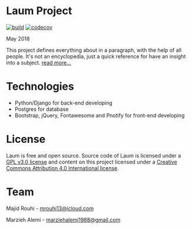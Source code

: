 # Laum Project
[![build](https://travis-ci.org/mrouhi13/laumproject.svg?branch=master)](https://travis-ci.org/mrouhi13/laumproject)
[![codecov](https://codecov.io/gh/mrouhi13/laumproject/branch/master/graph/badge.svg)](https://codecov.io/gh/mrouhi13/laumproject)

May 2018

This project defines everything about in a paragraph, with the help of all people. It's not an encyclopedia, just a quick reference for have an insight into a subject. [read more...][1]

# Technologies
* Python/Django for back-end developing
* Postgres for database
* Bootstrap, jQuery, Fontawesome and Pnotify for front-end developing

# License
Laum is free and open source. Source code of Laum is licensed under a [GPL v3.0 license][2] and content on this project licensed under a [Creative Commons Attribution 4.0 International license][3].

# Team
Majid Rouhi - mrouhi13@icloud.com

Marzieh Alemi - marziehalemi1988@gmail.com

[1]: https://www.laum.ir/lmp_WiPcE4LjeyrB/
[2]: https://www.gnu.org/licenses/gpl-3.0.en.html
[3]: https://creativecommons.org/licenses/by/4.0/
